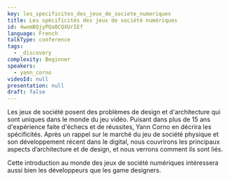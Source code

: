 ```yaml
---
key: les_specificites_des_jeux_de_societe_numeriques
title: Les spécificités des jeux de société numériques
id: 4womBQjyPQa0CQXUrIEf
language: French
talkType: conference
tags:
  - _discovery
complexity: Beginner
speakers:
  - yann_corno
videoId: null
presentation: null
draft: false
---
```

Les jeux de société posent des problèmes de design et d'architecture qui sont uniques dans le monde du jeu vidéo. Puisant dans plus de 15 ans d'expérience faite d'échecs et de réussites, Yann Corno en décrira les spécificités. Après un rappel sur le marché du jeu de société physique et son développement récent dans le digital, nous couvrirons les principaux aspects d’architecture et de design, et nous verrons comment ils sont liés.

Cette introduction au monde des jeux de société numériques intéressera aussi bien les développeurs que les game designers.